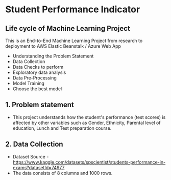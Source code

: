 # Student Performance Indicator
## Life cycle of Machine Learning Project
This is an End-to-End Machine Learning Project from research to deployment to AWS Elastic Beanstalk / Azure Web App
* Understanding the Problem Statement
* Data Collection
* Data Checks to perform
* Exploratory data analysis
* Data Pre-Processing
* Model Training
* Choose the best model
## 1. Problem statement
* This project understands how the student's performance (test scores) is affected by other variables such as Gender, Ethnicity, Parental level of education, Lunch and Test preparation course.
## 2. Data Collection
* Dataset Source - https://www.kaggle.com/datasets/spscientist/students-performance-in-exams?datasetId=74977
* The data consists of 8 columns and 1000 rows.
